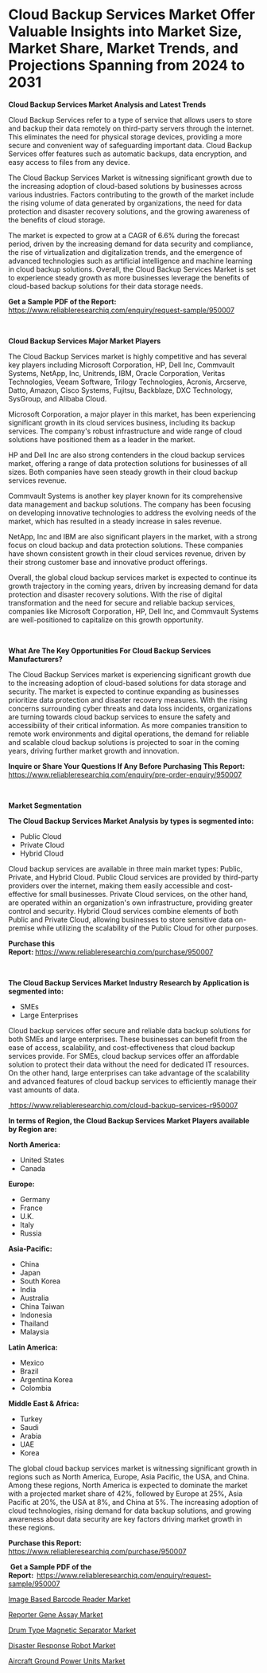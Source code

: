 <p><h1>Cloud Backup Services Market Offer Valuable Insights into Market Size, Market Share, Market Trends, and Projections Spanning from 2024 to 2031</h1></p><p><strong>Cloud Backup Services Market Analysis and Latest Trends</strong></p>
<p><p>Cloud Backup Services refer to a type of service that allows users to store and backup their data remotely on third-party servers through the internet. This eliminates the need for physical storage devices, providing a more secure and convenient way of safeguarding important data. Cloud Backup Services offer features such as automatic backups, data encryption, and easy access to files from any device.</p><p>The Cloud Backup Services Market is witnessing significant growth due to the increasing adoption of cloud-based solutions by businesses across various industries. Factors contributing to the growth of the market include the rising volume of data generated by organizations, the need for data protection and disaster recovery solutions, and the growing awareness of the benefits of cloud storage.</p><p>The market is expected to grow at a CAGR of 6.6% during the forecast period, driven by the increasing demand for data security and compliance, the rise of virtualization and digitalization trends, and the emergence of advanced technologies such as artificial intelligence and machine learning in cloud backup solutions. Overall, the Cloud Backup Services Market is set to experience steady growth as more businesses leverage the benefits of cloud-based backup solutions for their data storage needs.</p></p>
<p><strong>Get a Sample PDF of the Report:&nbsp;</strong> <a href="https://www.reliableresearchiq.com/enquiry/request-sample/950007">https://www.reliableresearchiq.com/enquiry/request-sample/950007</a></p>
<p>&nbsp;</p>
<p><strong>Cloud Backup Services Major Market Players</strong></p>
<p><p>The Cloud Backup Services market is highly competitive and has several key players including Microsoft Corporation, HP, Dell Inc, Commvault Systems, NetApp, Inc, Unitrends, IBM, Oracle Corporation, Veritas Technologies, Veeam Software, Trilogy Technologies, Acronis, Arcserve, Datto, Amazon, Cisco Systems, Fujitsu, Backblaze, DXC Technology, SysGroup, and Alibaba Cloud.</p><p>Microsoft Corporation, a major player in this market, has been experiencing significant growth in its cloud services business, including its backup services. The company's robust infrastructure and wide range of cloud solutions have positioned them as a leader in the market.</p><p>HP and Dell Inc are also strong contenders in the cloud backup services market, offering a range of data protection solutions for businesses of all sizes. Both companies have seen steady growth in their cloud backup services revenue.</p><p>Commvault Systems is another key player known for its comprehensive data management and backup solutions. The company has been focusing on developing innovative technologies to address the evolving needs of the market, which has resulted in a steady increase in sales revenue.</p><p>NetApp, Inc and IBM are also significant players in the market, with a strong focus on cloud backup and data protection solutions. These companies have shown consistent growth in their cloud services revenue, driven by their strong customer base and innovative product offerings.</p><p>Overall, the global cloud backup services market is expected to continue its growth trajectory in the coming years, driven by increasing demand for data protection and disaster recovery solutions. With the rise of digital transformation and the need for secure and reliable backup services, companies like Microsoft Corporation, HP, Dell Inc, and Commvault Systems are well-positioned to capitalize on this growth opportunity.</p></p>
<p>&nbsp;</p>
<p><strong>What Are The Key Opportunities For Cloud Backup Services Manufacturers?</strong></p>
<p><p>The Cloud Backup Services market is experiencing significant growth due to the increasing adoption of cloud-based solutions for data storage and security. The market is expected to continue expanding as businesses prioritize data protection and disaster recovery measures. With the rising concerns surrounding cyber threats and data loss incidents, organizations are turning towards cloud backup services to ensure the safety and accessibility of their critical information. As more companies transition to remote work environments and digital operations, the demand for reliable and scalable cloud backup solutions is projected to soar in the coming years, driving further market growth and innovation.</p></p>
<p><strong>Inquire or Share Your Questions If Any Before Purchasing This Report:</strong> <a href="https://www.reliableresearchiq.com/enquiry/pre-order-enquiry/950007">https://www.reliableresearchiq.com/enquiry/pre-order-enquiry/950007</a></p>
<p>&nbsp;</p>
<p><strong>Market Segmentation</strong></p>
<p><strong>The Cloud Backup Services Market Analysis by types is segmented into:</strong></p>
<p><ul><li>Public Cloud</li><li>Private Cloud</li><li>Hybrid Cloud</li></ul></p>
<p><p>Cloud backup services are available in three main market types: Public, Private, and Hybrid Cloud. Public Cloud services are provided by third-party providers over the internet, making them easily accessible and cost-effective for small businesses. Private Cloud services, on the other hand, are operated within an organization's own infrastructure, providing greater control and security. Hybrid Cloud services combine elements of both Public and Private Cloud, allowing businesses to store sensitive data on-premise while utilizing the scalability of the Public Cloud for other purposes.</p></p>
<p><strong>Purchase this Report:&nbsp;</strong><a href="https://www.reliableresearchiq.com/purchase/950007">https://www.reliableresearchiq.com/purchase/950007</a></p>
<p>&nbsp;</p>
<p><strong>The Cloud Backup Services Market Industry Research by Application is segmented into:</strong></p>
<p><ul><li>SMEs</li><li>Large Enterprises</li></ul></p>
<p><p>Cloud backup services offer secure and reliable data backup solutions for both SMEs and large enterprises. These businesses can benefit from the ease of access, scalability, and cost-effectiveness that cloud backup services provide. For SMEs, cloud backup services offer an affordable solution to protect their data without the need for dedicated IT resources. On the other hand, large enterprises can take advantage of the scalability and advanced features of cloud backup services to efficiently manage their vast amounts of data.</p></p>
<p><a href="https://www.reliableresearchiq.com/cloud-backup-services-r950007">&nbsp;https://www.reliableresearchiq.com/cloud-backup-services-r950007</a></p>
<p><strong>In terms of Region, the Cloud Backup Services Market Players available by Region are:</strong></p>
<p>
    <p> <strong> North America: </strong>
        <ul>
            <li>United States</li>
            <li>Canada</li>
        </ul>
        </p> 
    <p> <strong> Europe: </strong>
        <ul>
            <li>Germany</li>
            <li>France</li>
            <li>U.K.</li>
            <li>Italy</li>
            <li>Russia</li>
        </ul>
        </p> 
    <p> <strong> Asia-Pacific: </strong>
        <ul>
            <li>China</li>
            <li>Japan</li>
            <li>South Korea</li>
            <li>India</li>
            <li>Australia</li>
            <li>China Taiwan</li>
            <li>Indonesia</li>
            <li>Thailand</li>
            <li>Malaysia</li>
        </ul>
        </p> 
    <p> <strong> Latin America: </strong>
        <ul>
            <li>Mexico</li>
            <li>Brazil</li>
            <li>Argentina Korea</li>
            <li>Colombia</li>
        </ul>
        </p> 
    <p> <strong> Middle East & Africa: </strong>
        <ul>
            <li>Turkey</li>
            <li>Saudi</li>
            <li>Arabia</li>
            <li>UAE</li>
            <li>Korea</li>
        </ul>
    </p>
    </p>
<p><p>The global cloud backup services market is witnessing significant growth in regions such as North America, Europe, Asia Pacific, the USA, and China. Among these regions, North America is expected to dominate the market with a projected market share of 42%, followed by Europe at 25%, Asia Pacific at 20%, the USA at 8%, and China at 5%. The increasing adoption of cloud technologies, rising demand for data backup solutions, and growing awareness about data security are key factors driving market growth in these regions.</p></p>
<p><strong>Purchase this Report: </strong><a href="https://www.reliableresearchiq.com/purchase/950007">https://www.reliableresearchiq.com/purchase/950007</a></p>
<p>&nbsp;<strong>Get a Sample PDF of the Report:&nbsp;&nbsp;</strong><a href="https://www.reliableresearchiq.com/enquiry/request-sample/950007">https://www.reliableresearchiq.com/enquiry/request-sample/950007</a></p>
<p><strong></strong></p>
<p><p><a href="https://medium.com/@teguhbavarian07_99894/image-based-barcode-reader-market-emerging-trends-and-future-prospects-for-period-from-2024-to-2031-df632a0aface">Image Based Barcode Reader Market</a></p><p><a href="https://github.com/vregtldg37/Market-Research-Report-List-1/blob/main/reporter-gene-assay-market.md">Reporter Gene Assay Market</a></p><p><a href="https://medium.com/@josefahauck2023/global-drum-type-magnetic-separator-market-by-product-type-by-application-by-region-and-companies-3f6e7dae96e3">Drum Type Magnetic Separator Market</a></p><p><a href="https://medium.com/@fredyyunianto_89084/disaster-response-robot-market-trends-and-analysis-opportunities-and-challenges-for-future-0c645b5441f7">Disaster Response Robot Market</a></p><p><a href="https://medium.com/@cukilcantik89/global-aircraft-ground-power-units-market-exploring-market-share-market-trends-and-future-growth-6ae8e84ffeb8">Aircraft Ground Power Units Market</a></p></p>